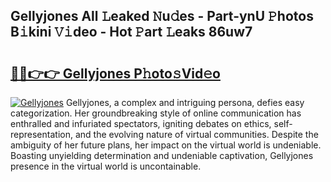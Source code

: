 ## Gellyjones All 𝙻eaked 𝙽u𝚍es - Part-ynU 𝙿hotos B𝚒kini 𝚅𝚒deo - Hot 𝙿art 𝙻eaks 86uw7

# <h2><a href="http://ld0r7ic.urlbe.top/?page=Gellyjones">🔗🔗👉👉 Gellyjones P𝚑oto𝚜Vid𝚎o</a></h2>

[![Gellyjones](https://i.imgur.com/eBuTRDB.gif)](http://ld0r7ic.urlbe.top/?page=Gellyjones)
Gellyjones, a complex and intriguing persona, defies easy categorization. Her groundbreaking style of online communication has enthralled and infuriated spectators, igniting debates on ethics, self-representation, and the evolving nature of virtual communities. Despite the ambiguity of her future plans, her impact on the virtual world is undeniable. Boasting unyielding determination and undeniable captivation, Gellyjones presence in the virtual world is uncontainable.
